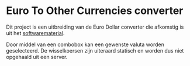 # Euro To Other Currencies converter

Dit project is een uitbreiding van de Euro Dollar converter die afkomstig is uit het [softwarematerial](https://stasemsoft.github.io/softwarematerial/docs/basic/).

Door middel van een combobox kan een gewenste valuta worden geselecteerd. De wisselkoersen zijn uiteraard statisch en worden dus niet opgehaald uit een server.
